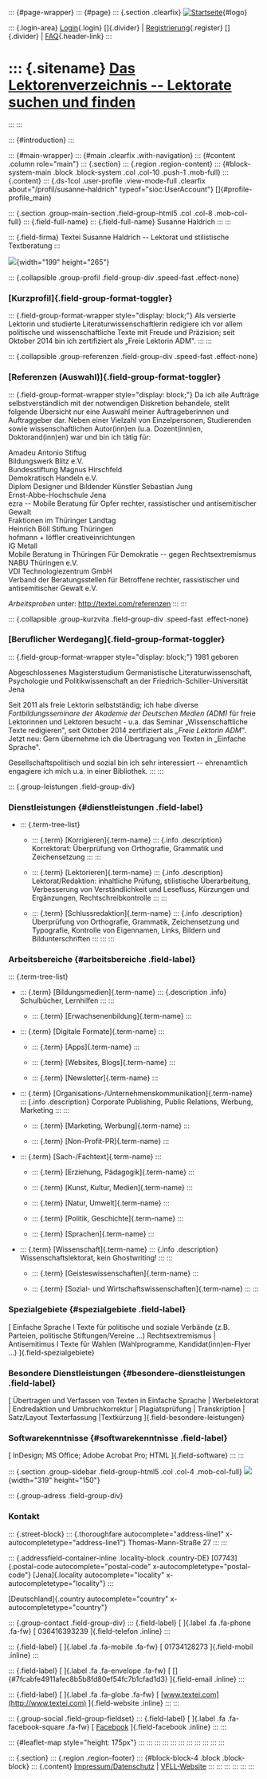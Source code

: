 ::: {#page-wrapper}
::: {#page}
::: {.section .clearfix}
[![Startseite](https://www.lektoren.de/sites/default/files/VfLL_logo.jpg)](/ "Startseite"){#logo}

::: {.login-area}
[Login](/user){.login} []{.divider} \|
[Registrierung](/user/register){.register} []{.divider} \|
[FAQ](/faq-page){.header-link}
:::

::: {.sitename}
[Das Lektorenverzeichnis -- Lektorate suchen und finden](/ "Startseite")
========================================================================
:::
:::

::: {#introduction}
:::

::: {#main-wrapper}
::: {#main .clearfix .with-navigation}
::: {#content .column role="main"}
::: {.section}
::: {.region .region-content}
::: {#block-system-main .block .block-system .col .col-10 .push-1 .mob-full}
::: {.content}
::: {.ds-1col .user-profile .view-mode-full .clearfix about="/profil/susanne-haldrich" typeof="sioc:UserAccount"}
[]{#profile-profile_main}

::: {.section .group-main-section .field-group-html5 .col .col-8 .mob-col-full}
::: {.field-full-name}
::: {.field-full-name}
Susanne Haldrich
:::
:::

::: {.field-firma}
Textei Susanne Haldrich -- Lektorat und stilistische Textberatung
:::

![](https://www.lektoren.de/sites/default/files/styles/profile-image-full/public/users/profile_img/lektorat_textei_susannehaldrich.png?itok=C95a7TGs){width="199"
height="265"}

::: {.collapsible .group-profil .field-group-div .speed-fast .effect-none}
### [Kurzprofil]{.field-group-format-toggler}

::: {.field-group-format-wrapper style="display: block;"}
Als versierte Lektorin und studierte Literaturwissenschaftlerin
redigiere ich vor allem politische und wissenschaftliche Texte mit
Freude und Präzision; seit Oktober 2014 bin ich zertifiziert als „Freie
Lektorin ADM".
:::
:::

::: {.collapsible .group-referenzen .field-group-div .speed-fast .effect-none}
### [Referenzen (Auswahl)]{.field-group-format-toggler}

::: {.field-group-format-wrapper style="display: block;"}
Da ich alle Aufträge selbstverständlich mit der notwendigen Diskretion
behandele, stellt folgende Übersicht nur eine Auswahl meiner
Auftrageberinnen und Auftraggeber dar. Neben einer Vielzahl von
Einzelpersonen, Studierenden sowie wissenschaftlichen Autor(inn)en (u.a.
Dozent(inn)en, Doktorand(inn)en) war und bin ich tätig für:

Amadeu Antonio Stiftug\
Bildungswerk Blitz e.V.\
Bundesstiftung Magnus Hirschfeld\
Demokratisch Handeln e.V.\
Diplom Designer und Bildender Künstler Sebastian Jung\
Ernst-Abbe-Hochschule Jena\
ezra -- Mobile Beratung für Opfer rechter, rassistischer und
antisemitischer Gewalt\
Fraktionen im Thüringer Landtag\
Heinrich Böll Stiftung Thüringen\
hofmann + löffler creativeinrichtungen\
IG Metall\
Mobile Beratung in Thüringen Für Demokratie -- gegen Rechtsextremismus\
NABU Thüringen e.V.\
VDI Technologiezentrum GmbH\
Verband der Beratungsstellen für Betroffene rechter, rassistischer und
antisemitischer Gewalt e.V.

*Arbeitsproben* unter: <http://textei.com/referenzen>
:::
:::

::: {.collapsible .group-kurzvita .field-group-div .speed-fast .effect-none}
### [Beruflicher Werdegang]{.field-group-format-toggler}

::: {.field-group-format-wrapper style="display: block;"}
1981 geboren

Abgeschlossenes Magisterstudium Germanistische Literaturwissenschaft,
Psychologie und Politikwissenschaft an der
Friedrich-Schiller-Universität Jena

Seit 2011 als freie Lektorin selbstständig; ich habe diverse
*Fortbildungsseminare der Akademie der Deutschen Medien (ADM)* für freie
Lektorinnen und Lektoren besucht - u.a. das Seminar „Wissenschaftliche
Texte redigieren", seit Oktober 2014 zertifiziert als *„Freie Lektorin
ADM"*. Jetzt neu: Gern übernehme ich die Übertragung von Texten in
„Einfache Sprache".

Gesellschaftspolitisch und sozial bin ich sehr interessiert --
ehrenamtlich engagiere ich mich u.a. in einer Bibliothek.
:::
:::

::: {.group-leistungen .field-group-div}
### Dienstleistungen {#dienstleistungen .field-label}

-   ::: {.term-tree-list}
    -   ::: {.term}
        [Korrigieren]{.term-name}
        ::: {.info .description}
        Korrektorat: Überprüfung von Orthografie, Grammatik und
        Zeichensetzung
        :::
        :::

    -   ::: {.term}
        [Lektorieren]{.term-name}
        ::: {.info .description}
        Lektorat/Redaktion: inhaltliche Prüfung, stilistische
        Überarbeitung, Verbesserung von Verständlichkeit und Lesefluss,
        Kürzungen und Ergänzungen, Rechtschreibkontrolle
        :::
        :::

    -   ::: {.term}
        [Schlussredaktion]{.term-name}
        ::: {.info .description}
        Überprüfung von Orthografie, Grammatik, Zeichensetzung und
        Typografie, Kontrolle von Eigennamen, Links, Bildern und
        Bildunterschriften
        :::
        :::
    :::

### Arbeitsbereiche {#arbeitsbereiche .field-label}

::: {.term-tree-list}
-   ::: {.term}
    [Bildungsmedien]{.term-name}
    ::: {.description .info}
    Schulbücher, Lernhilfen
    :::
    :::

    -   ::: {.term}
        [Erwachsenenbildung]{.term-name}
        :::

-   ::: {.term}
    [Digitale Formate]{.term-name}
    :::

    -   ::: {.term}
        [Apps]{.term-name}
        :::

    -   ::: {.term}
        [Websites, Blogs]{.term-name}
        :::

    -   ::: {.term}
        [Newsletter]{.term-name}
        :::

-   ::: {.term}
    [Organisations-/Unternehmenskommunikation]{.term-name}
    ::: {.info .description}
    Corporate Publishing, Public Relations, Werbung, Marketing
    :::
    :::

    -   ::: {.term}
        [Marketing, Werbung]{.term-name}
        :::

    -   ::: {.term}
        [Non-Profit-PR]{.term-name}
        :::

-   ::: {.term}
    [Sach-/Fachtext]{.term-name}
    :::

    -   ::: {.term}
        [Erziehung, Pädagogik]{.term-name}
        :::

    -   ::: {.term}
        [Kunst, Kultur, Medien]{.term-name}
        :::

    -   ::: {.term}
        [Natur, Umwelt]{.term-name}
        :::

    -   ::: {.term}
        [Politik, Geschichte]{.term-name}
        :::

    -   ::: {.term}
        [Sprachen]{.term-name}
        :::

-   ::: {.term}
    [Wissenschaft]{.term-name}
    ::: {.info .description}
    Wissenschaftslektorat, kein Ghostwriting!
    :::
    :::

    -   ::: {.term}
        [Geisteswissenschaften]{.term-name}
        :::

    -   ::: {.term}
        [Sozial- und Wirtschaftswissenschaften]{.term-name}
        :::
:::

### Spezialgebiete {#spezialgebiete .field-label}

[ Einfache Sprache l Texte für politische und soziale Verbände (z.B.
Parteien, politische Stiftungen/Vereine \...) Rechtsextremismus \|
Antisemitimus l Texte für Wahlen (Wahlprogramme, Kandidat(inn)en-Flyer
\...) ]{.field-spezialgebiete}

### Besondere Dienstleistungen {#besondere-dienstleistungen .field-label}

[ Übertragen und Verfassen von Texten in Einfache Sprache \|
Werbelektorat \| Endredaktion und Umbruchkorrektur \| Plagiatsprüfung \|
Transkription \| Satz/Layout Texterfassung \|Textkürzung
]{.field-besondere-leistungen}

### Softwarekenntnisse {#softwarekenntnisse .field-label}

[ InDesign; MS Office; Adobe Acrobat Pro; HTML ]{.field-software}
:::
:::

::: {.section .group-sidebar .field-group-html5 .col .col-4 .mob-col-full}
![](https://www.lektoren.de/sites/default/files/styles/logo/public/users/profile_logo/Textei%20Susanne%20Haldrich.png?itok=LI2aMnpV){width="319"
height="150"}

::: {.group-adress .field-group-div}
### Kontakt

::: {.street-block}
::: {.thoroughfare autocomplete="address-line1" x-autocompletetype="address-line1"}
Thomas-Mann-Straße 27
:::
:::

::: {.addressfield-container-inline .locality-block .country-DE}
[07743]{.postal-code autocomplete="postal-code"
x-autocompletetype="postal-code"} [Jena]{.locality
autocomplete="locality" x-autocompletetype="locality"}
:::

[Deutschland]{.country autocomplete="country"
x-autocompletetype="country"}

::: {.group-contact .field-group-div}
::: {.field-label}
[ ]{.label .fa .fa-phone .fa-fw} [ 036416393239 ]{.field-telefon
.inline}
:::

::: {.field-label}
[ ]{.label .fa .fa-mobile .fa-fw} [ 01734128273 ]{.field-mobil .inline}
:::

::: {.field-label}
[ ]{.label .fa .fa-envelope .fa-fw} [
[]{#7fcabfe4911afec8b5b8fd80ef54fc7b1cfad1d3} ]{.field-email .inline}
:::

::: {.field-label}
[ ]{.label .fa .fa-globe .fa-fw} [
[www.textei.com](http://www.textei.com) ]{.field-website .inline}
:::
:::

::: {.group-social .field-group-fieldset}
::: {.field-label}
[ ]{.label .fa .fa-facebook-square .fa-fw} [
[Facebook](https://www.facebook.com/textei) ]{.field-facebook .inline}
:::
:::

::: {#leaflet-map style="height: 175px"}
:::
:::
:::
:::
:::
:::
:::
:::
:::
:::
:::

::: {.section}
::: {.region .region-footer}
::: {#block-block-4 .block .block-block}
::: {.content}
[Impressum/Datenschutz](/impressum) \|
[VFLL-Website](http://www.vfll.de)
:::
:::
:::
:::
:::
:::
